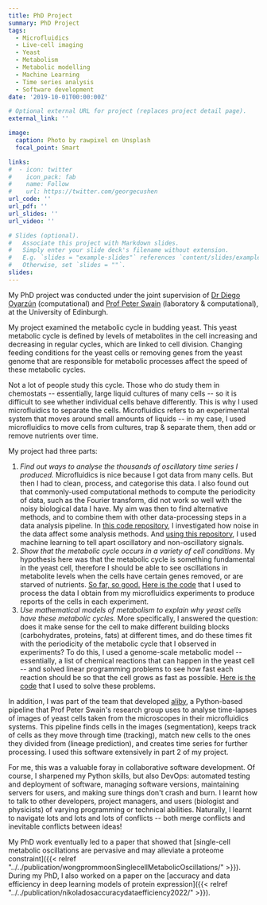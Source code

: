 ```yaml
---
title: PhD Project
summary: PhD Project 
tags:
  - Microfluidics
  - Live-cell imaging
  - Yeast
  - Metabolism
  - Metabolic modelling
  - Machine Learning
  - Time series analysis
  - Software development
date: '2019-10-01T00:00:00Z'

# Optional external URL for project (replaces project detail page).
external_link: ''

image:
  caption: Photo by rawpixel on Unsplash
  focal_point: Smart

links:
#  - icon: twitter
#    icon_pack: fab
#    name: Follow
#    url: https://twitter.com/georgecushen
url_code: ''
url_pdf: ''
url_slides: ''
url_video: ''

# Slides (optional).
#   Associate this project with Markdown slides.
#   Simply enter your slide deck's filename without extension.
#   E.g. `slides = "example-slides"` references `content/slides/example-slides.md`.
#   Otherwise, set `slides = ""`.
slides: 
---
```


My PhD project was conducted under the joint supervision of [Dr Diego Oyarzún](https://homepages.inf.ed.ac.uk/doyarzun/) (computational) and [Prof Peter Swain](https://swainlab.bio.ed.ac.uk/) (laboratory & computational), at the University of Edinburgh.

My project examined the metabolic cycle in budding yeast. This yeast metabolic cycle is defined by levels of metabolites in the cell increasing and decreasing in regular cycles, which are linked to cell division. Changing feeding conditions for the yeast cells or removing genes from the yeast genome that are responsible for metabolic processes affect the speed of these metabolic cycles.

Not a lot of people study this cycle. Those who do study them in chemostats -- essentially, large liquid cultures of many cells -- so it is difficult to see whether individual cells behave differently. This is why I used microfluidics to separate the cells. Microfluidics refers to an experimental system that moves around small amounts of liquids -- in my case, I used microfluidics to move cells from cultures, trap & separate them, then add or remove nutrients over time.

My project had three parts:

1. _Find out ways to analyse the thousands of oscillatory time series I produced._ Microfluidics is nice because I got data from many cells. But then I had to clean, process, and categorise this data. I also found out that commonly-used computational methods to compute the periodicity of data, such as the Fourier transform, did not work so well with the noisy biological data I have. My aim was then to find alternative methods, and to combine them with other data-processing steps in a data analysis pipeline. In [this code repository](https://github.com/arinwongprommoon/phd-synthetic-oscillations), I investigated how noise in the data affect some analysis methods. And [using this repository](https://github.com/arinwongprommoon/phd-time-series-char), I used machine learning to tell apart oscillatory and non-oscillatory signals.
2. _Show that the metabolic cycle occurs in a variety of cell conditions._ My hypothesis here was that the metabolic cycle is something fundamental in the yeast cell, therefore I should be able to see oscillations in metabolite levels when the cells have certain genes removed, or are starved of nutrients. [So far, so good.](https://doi.org/10.1101/2024.11.25.625147) [Here is the code](https://github.com/arinwongprommoon/wongprommoonSinglecellMetabolicOscillations2024) that I used to process the data I obtain from my microfluidics experiments to produce reports of the cells in each experiment.
3. _Use mathematical models of metabolism to explain why yeast cells have these metabolic cycles._ More specifically, I answered the question: does it make sense for the cell to make different building blocks (carbohydrates, proteins, fats) at different times, and do these times fit with the periodicity of the metabolic cycle that I observed in experiments? To do this, I used a genome-scale metabolic model -- essentially, a list of chemical reactions that can happen in the yeast cell -- and solved linear programming problems to see how fast each reaction should be so that the cell grows as fast as possible. [Here is the code](https://github.com/arinwongprommoon/phd-fba-temporal-biosynthesis) that I used to solve these problems.

In addition, I was part of the team that developed [aliby](https://pypi.org/project/aliby/), a Python-based pipeline that Prof Peter Swain's research group uses to analyse time-lapses of images of yeast cells taken from the microscopes in their microfluidics systems. This pipeline finds cells in the images (segmentation), keeps track of cells as they move through time (tracking), match new cells to the ones they divided from (lineage prediction), and creates time series for further processing. I used this software extensively in part 2 of my project.

For me, this was a valuable foray in collaborative software development. Of course, I sharpened my Python skills, but also DevOps: automated testing and deployment of software, managing software versions, maintaining servers for users, and making sure things don't crash and burn. I learnt how to talk to other developers, project managers, and users (biologist and physicists) of varying programming or technical abilities. Naturally, I learnt to navigate lots and lots and lots of conflicts -- both merge conflicts and inevitable conflicts between ideas!

My PhD work eventually led to a paper that showed that [single-cell metabolic oscillations are pervasive and may alleviate a proteome constraint]({{< relref "../../publication/wongprommoonSinglecellMetabolicOscillations/" >}}). During my PhD, I also worked on a paper on the [accuracy and data efficiency in deep learning models of protein expression]({{< relref "../../publication/nikoladosaccuracydataefficiency2022/" >}}).
